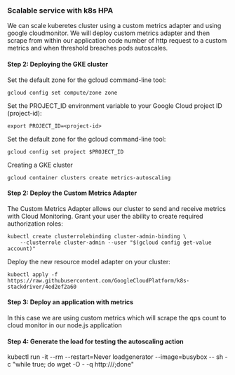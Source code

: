 ### Scalable service with k8s HPA

We can scale kuberetes cluster using a custom metrics adapter and using google cloudmonitor. We will deploy custom metrics adapter and then scrape from within
our application code number of http request to a custom metrics and when threshold breaches pods autoscales.

#### Step 2: Deploying the GKE cluster
Set the default zone for the gcloud command-line tool:
```
gcloud config set compute/zone zone
```

Set the PROJECT_ID environment variable to your Google Cloud project ID (project-id):
```
export PROJECT_ID=<project-id>
```

Set the default zone for the gcloud command-line tool:
```
gcloud config set project $PROJECT_ID
```

Creating a GKE cluster
```
gcloud container clusters create metrics-autoscaling
```

#### Step 2: Deploy the Custom Metrics Adapter

The Custom Metrics Adapter allows our cluster to send and receive metrics with Cloud Monitoring.
Grant your user the ability to create required authorization roles:
```
kubectl create clusterrolebinding cluster-admin-binding \
    --clusterrole cluster-admin --user "$(gcloud config get-value account)"
```

Deploy the new resource model adapter on your cluster:
```
kubectl apply -f https://raw.githubusercontent.com/GoogleCloudPlatform/k8s-stackdriver/4ed2ef2a60
```

#### Step 3: Deploy an application with metrics
In this case we are using custom metrics which will scrape the qps count to cloud monitor in our node.js application 


#### Step 4: Generate the load for testing the autoscaling action
kubectl run -it --rm --restart=Never loadgenerator --image=busybox -- sh -c "while true; do wget -O - -q http://<load-balancer-ip-for-nodejs-app>/;done"